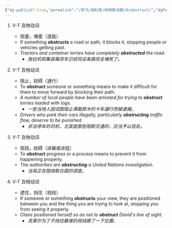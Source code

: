 ```yaml
---
{"dg-publish":true,"permalink":"/学习/资料库/柯林斯词典/O/obstruct/","dgPassFrontmatter":true}
---
```


1. V-T 及物动词
	- 阻塞，堵塞（道路）
	- If something **obstructs** a road or path, it blocks it, stopping people or vehicles getting past.
	- *Tractors and container lorries have completely **obstructed** the road.*
		- *拖拉机和集装箱货车已经将这条路完全堵死了。*

2. V-T 及物动词
	- 阻止，妨碍（通行）
	- To **obstruct** someone or something means to make it difficult for them to move forward by blocking their path.
	- *A number of local people have been arrested for trying to **obstruct** lorries loaded with logs.*
		- *一些当地人因试图阻止满载原木的卡车通行而被逮捕。*
	- *Drivers who park their cars illegally, particularly **obstructing** traffic flow, deserve to be punished.*
		- *非法停车的司机，尤其是那些阻断交通的，应当予以惩处。*

3. V-T 及物动词
	- 阻挠，妨碍（进展或进程）
	- To **obstruct** progress or a process means to prevent it from happening properly.
	- *The authorities are **obstructing** a United Nations investigation.*
		- *当局正在阻挠联合国的调查。*

4. V-T 及物动词
	- 遮住，挡住（视线）
	- If someone or something **obstructs** your view, they are positioned between you and the thing you are trying to look at, stopping you from seeing it properly.
	- *Claire positioned herself so as not to **obstruct** David's line of sight.*
		- *克莱尔为了不挡住戴维的视线挪了一下位置。*